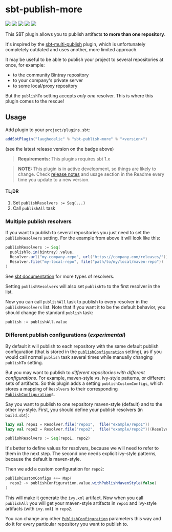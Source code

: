 # sbt-publish-more

[![](https://travis-ci.org/laughedelic/sbt-publish-more.svg?branch=master)](https://travis-ci.org/laughedelic/sbt-publish-more)
[![](https://img.shields.io/codacy/1654e088ec3d43cdae2180d47e769997.svg)](https://www.codacy.com/app/laughedelic/sbt-publish-more)
[![](https://img.shields.io/github/release/laughedelic/sbt-publish-more/all.svg)](https://github.com/laughedelic/sbt-publish-more/releases/latest)
[![](https://img.shields.io/badge/license-LGPLv3-blue.svg)](https://www.tldrlegal.com/l/lgpl-3.0)
[![](https://img.shields.io/badge/contact-gitter_chat-dd1054.svg)](https://gitter.im/laughedelic/sbt-publish-more)

This SBT plugin allows you to publish artifacts **to more than one repository**.

It's inspired by the [sbt-multi-publish](https://github.com/davidharcombe/sbt-multi-publish) plugin, which is unfortunately completely outdated and uses another, more limited approach.

It may be useful to be able to publish your project to several repositories at once, for example:
  * to the community Bintray repository
  * to your company's private server
  * to some local/proxy repository

But the `publishTo` setting accepts _only one_ resolver. This is where this plugin comes to the rescue!


## Usage

Add plugin to your `project/plugins.sbt`:

```scala
addSbtPlugin("laughedelic" % "sbt-publish-more" % "<version>")
```

(see the latest release version on the badge above)

> **Requirements:** This plugins requires sbt 1.x

> **NOTE:** This plugin is in active development, so things are likely to change. Check [release notes](https://github.com/laughedelic/sbt-publish-more/releases) and usage section in the Readme every time you update to a new version.

#### TL;DR

1. Set `publishResolvers := Seq(...)`
2. Call `publishAll` task

### Multiple publish resolvers

If you want to publish to several repositories you just need to set the `publishResolvers` setting. For the example from above it will look like this:

```scala
publishResolvers := Seq(
  publishTo.in(bintray).value,
  Resolver.url("my-company-repo", url("https://company.com/releases/")),
  Resolver.file("my-local-repo", file("path/to/my/local/maven-repo"))
)
```

See [sbt documentation][resolvers-docs] for more types of resolvers.

Setting `publishResolvers` will also set `publishTo` to the first resolver in the list.

Now you can call `publishAll` task to publish to every resolver in the `publishResolvers` list. Note that if you want it to be the default behavior, you should change the standard `publish` task:

```scala
publish := publishAll.value
```


### Different publish configurations (_experimental_)

By default it will publish to each repository with the same default publish configuration (that is stored in the [`publishConfiguration`][default-publish-configuration] setting), as if you would call normal `publish` task several times while manually changing `publishTo` setting.

But you may want to publish to _different repositories with different configurations_. For example, maven-style vs. ivy-style patterns, or different sets of artifacts. So this plugin adds a setting `publishCustomConfigs`, which stores a mapping of `Resolver`s to their corresponding [`PublishConfiguration`]s.

Say you want to publish to one repository maven-style (default) and to the other ivy-style. First, you should define your publish resolvers (in `build.sbt`):

```scala
lazy val repo1 = Resolver.file("repo1",  file("example/repo1"))
lazy val repo2 = Resolver.file("repo2",  file("example/repo2"))(Resolver.ivyStylePatterns)

publishResolvers := Seq(repo1, repo2)
```

It's better to define values for resolvers, because we will need to refer to them in the next step. The second one needs explicit ivy-style patterns, because the default is maven-style.

Then we add a custom configuration for `repo2`:

```scala
publishCustomConfigs ++= Map(
  repo2 -> publishConfiguration.value.withPublishMavenStyle(false)
)
```

This will make it generate the `ivy.xml` artifact. Now when you call `publishAll` you will get your maven-style artifacts in `repo1` and ivy-style artifacts (with `ivy.xml`) in `repo2`.

You can change any other [`PublishConfiguration`] parameters this way and do it for every particular repository you want to publish to.


[resolvers-docs]: http://www.scala-sbt.org/1.x/docs/Resolvers.html
[default-publish-configuration]: https://github.com/sbt/sbt/blob/1.x/main/src/main/scala/sbt/Defaults.scala#L1911-L1923
[`PublishConfiguration`]: https://github.com/sbt/librarymanagement/blob/1.x/core/src/main/contraband-scala/sbt/librarymanagement/PublishConfiguration.scala
